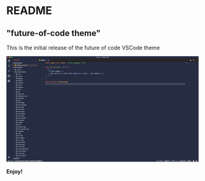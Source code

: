 # README
## "future-of-code theme"
This is the initial release of the future of code VSCode theme

![ScreenShot](https://raw.githubusercontent.com/fraincs/future-of-code/master/images/screenshot.png)

**Enjoy!**